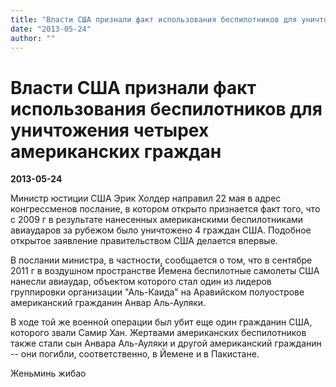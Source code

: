 ```yaml
---
title: "Власти США признали факт использования беспилотников для уничтожения четырех американских граждан"
date: "2013-05-24"
author: ""
---
```


# Власти США признали факт использования беспилотников для уничтожения четырех американских граждан

**2013-05-24** 

Министр юстиции США Эрик Холдер направил 22 мая в адрес конгрессменов послание, в котором открыто признается факт того, что с 2009 г в результате нанесенных американскими беспилотниками авиаударов за рубежом было уничтожено 4 граждан США. Подобное открытое заявление правительством США делается впервые.



В послании министра, в частности, сообщается о том, что в сентябре 2011 г в воздушном пространстве Йемена беспилотные самолеты США нанесли авиаудар, объектом которого стал один из лидеров группировки организации "Аль-Каида" на Аравийском полуострове американский гражданин Анвар Аль-Ауляки.



В ходе той же военной операции был убит еще один гражданин США, которого звали Самир Хан. Жертвами американских беспилотников также стали сын Анвара Аль-Ауляки и другой американский гражданин -- они погибли, соответственно, в Йемене и в Пакистане.

Женьминь жибао